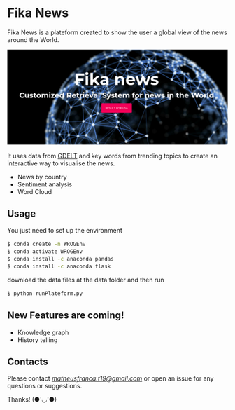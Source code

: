 # Fika News
Fika News is a plateform created to show the user a global view of the news around the World. 

<p align="center"> 
<img src="images/plateform_overview.png">
</p>

It uses data from [GDELT](https://www.gdeltproject.org) and key words from trending topics to create an interactive way to visualise the news.



  - News by country
  - Sentiment analysis
  - Word Cloud

## Usage
You just need to set up the environment

```sh
$ conda create -n WROGEnv
$ conda activate WROGEnv
$ conda install -c anaconda pandas 
$ conda install -c anaconda flask
```

download the data files at the data folder and then run
```sh
$ python runPlateform.py
```
## New Features are coming!

  - Knowledge graph
  - History telling

## Contacts
Please contact  _[matheusfranca.t19@gmail.com](matheusfranca.t19@gmail.com)_  or open an issue for any questions or suggestions.

Thanks! (●'◡'●)
